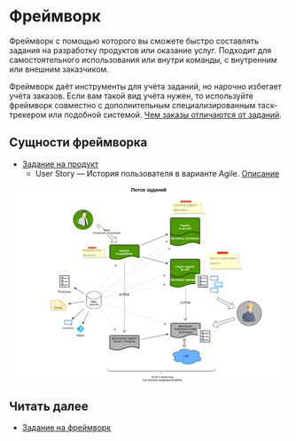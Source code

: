 # Фреймворк

Фреймворк с помощью которого вы сможете быстро составлять задания на разработку продуктов или оказание услуг.
Подходит для самостоятельного использования или внутри команды, с внутренним или внешним заказчиком.

Фреймворк даёт инструменты для учёта заданий, но нарочно избегает учёта заказов. Если вам такой вид учёта нужен, то используйте
фреймворк совместно с дополнительным специализированным таск-трекером или подобной системой. [Чем заказы отличаются от заданий](./assignment_vs_task.md).

## Сущности фреймворка

- [Задание на продукт](./product/)
    - User Story — История пользователя в варианте Agile. [Описание](/framework/agile-user-story/)

![](./images/assignment_flow.drawio.png)


## Читать далее

- [Задание на фреймворк](./assignment.yaml)
